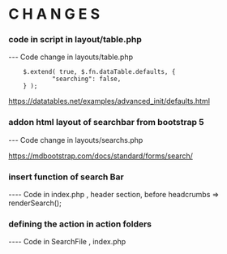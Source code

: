 # C H A N G E S
### code in script in layout/table.php
  --- Code change in layouts/table.php

		$.extend( true, $.fn.dataTable.defaults, {
				"searching": false,
		} );

  https://datatables.net/examples/advanced_init/defaults.html


### addon html layout of searchbar from bootstrap 5

 --- Code change in layouts/searchs.php

 https://mdbootstrap.com/docs/standard/forms/search/


### insert function of search Bar

---- Code in index.php , header section, before headcrumbs => renderSearch();

### defining the action in action folders


---- Code in SearchFile , index.php


